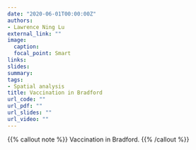 ```yaml
---
date: "2020-06-01T00:00:00Z"
authors: 
- Lawrence Ning Lu
external_link: ""
image:
  caption: 
  focal_point: Smart
links:
slides:
summary:
tags:
- Spatial analysis
title: Vaccination in Bradford
url_code: ""
url_pdf: ""
url_slides: ""
url_video: ""
---
```


{{% callout note %}}
Vaccination in Bradford.
{{% /callout %}}